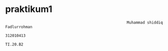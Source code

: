# praktikum1 
                                                          Muhammad shiddiq Fadlurrohman
                                                                  312010413
                                                                   TI.20.B2
 
